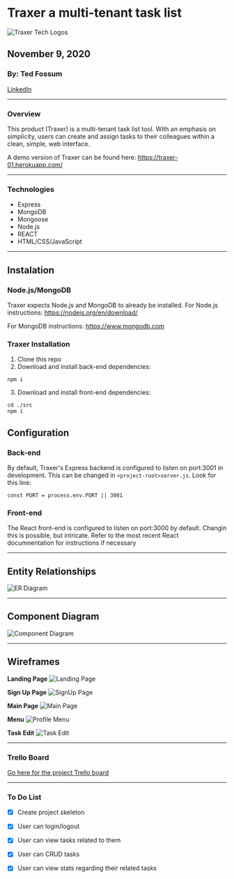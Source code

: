 # Traxer a multi-tenant task list
![Traxer Tech Logos](./Traxer_Tech_Logos.png)
## November 9, 2020

### By: Ted Fossum

[LinkedIn](https://www.linkedin.com/in/tedfossum/)
***
### Overview
This product (Traxer) is a multi-tenant task list tool. With an emphasis on simplicity, users can create and assign tasks to their colleagues within a clean, simple, web interface. 

A demo version of Traxer can be found here:
https://traxer-01.herokuapp.com/

***

### Technologies
* Express
* MongoDB
* Mongoose
* Node.js
* REACT
* HTML/CSS/JavaScript
***
## Instalation
### Node.js/MongoDB
Traxer expects Node.js and MongoDB to already be installed.
For Node.js instructions:
https://nodejs.org/en/download/

For MongoDB instructions:
https://www.mongodb.com

### Traxer Installation
1. Clone this repo
2. Download and install back-end dependencies:
```
npm i
```
3. Download and install front-end dependencies:
```
cd ./src
npm i
```

## Configuration
### Back-end
By default, Traxer's Express backend is configured to listen on port:3001 in development. This can be changed in ```<project-root>server.js```. Look for this line:
```
const PORT = process.env.PORT || 3001
```
### Front-end
The React front-end is configured to listen on port:3000 by default. Changin this is possible, but intricate. Refer to the most recent React documnentation for instructions if necessary
***
## Entity Relationships
![ER Diagram](/ER_Diagram.png)
***
## Component Diagram
![Component Diagram](/Component_Diagram.png)
***

## Wireframes

**Landing Page**
![Landing Page](/Traxer_SignIn.png)

**Sign Up Page**
![SignUp Page](/Traxer_SignUp.png)

**Main Page**
![Main Page](/Traxer_Main.png)

**Menu**
![Profile Menu](/Traxer_Menu.png)

**Task Edit**
![Task Edit](/Traxer_TaskEdit.png)
***

### Trello Board
[Go here for the project Trello board](https://trello.com/b/9DC9kJnL/multi-tenant-task-list)
***

### To Do List
 - [x] Create project skeleton
 - [x] User can login/logout
 - [x] User can view tasks related to them
 - [x] User can CRUD tasks
 - [x] User can view stats regarding their related tasks






